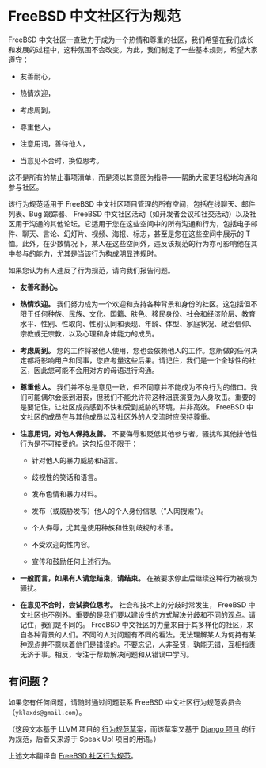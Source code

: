 #  FreeBSD 中文社区行为规范

 FreeBSD 中文社区一直致力于成为一个热情和尊重的社区，我们希望在我们成长和发展的过程中，这种氛围不会改变。为此，我们制定了一些基本规则，希望大家遵守：

* 友善耐心，
  
* 热情欢迎，
  
* 考虑周到，
  
* 尊重他人，
  
* 注意用词，善待他人，
  
* 当意见不合时，换位思考。
  
这不是所有的禁止事项清单，而是须以其意图为指导——帮助大家更轻松地沟通和参与社区。

该行为规范适用于 FreeBSD 中文社区项目管理的所有空间，包括在线聊天、邮件列表、Bug 跟踪器、 FreeBSD 中文社区活动（如开发者会议和社交活动）以及社区用于沟通的其他论坛。它适用于您在这些空间中的所有沟通和行为，包括电子邮件、聊天、言论、幻灯片、视频、海报、标志，甚至是您在这些空间中展示的 T 恤。此外，在少数情况下，某人在这些空间外，违反该规范的行为亦可影响他在其中参与的能力，尤其是当该行为构成明显违规时。

如果您认为有人违反了行为规范，请向我们报告问题。

* **友善和耐心。**
  
* **热情欢迎。** 我们努力成为一个欢迎和支持各种背景和身份的社区。这包括但不限于任何种族、民族、文化、国籍、肤色、移民身份、社会和经济阶层、教育水平、性别、性取向、性别认同和表现、年龄、体型、家庭状况、政治信仰、宗教或无宗教，以及心理和身体能力的成员。
  
* **考虑周到。** 您的工作将被他人使用，您也会依赖他人的工作。您所做的任何决定都将影响用户和同事，您应考量这些后果。请记住，我们是一个全球性的社区，因此您可能不会用对方的母语进行沟通。
  
* **尊重他人。** 我们并不总是意见一致，但不同意并不能成为不良行为的借口。我们可能偶尔会感到沮丧，但我们不能允许将这种沮丧演变为人身攻击。重要的是要记住，让社区成员感到不快和受到威胁的环境，并非高效。 FreeBSD 中文社区的成员在与其他成员以及社区外的人交流时应保持尊重。
  
* **注意用词，对他人保持友善。** 不要侮辱和贬低其他参与者。骚扰和其他排他性行为是不可接受的。这包括但不限于：
  
  * 针对他人的暴力威胁和语言。

  * 歧视性的笑话和语言。

  * 发布色情和暴力材料。

  * 发布（或威胁发布）他人的个人身份信息（“人肉搜索”）。

  * 个人侮辱，尤其是使用种族和性别歧视的术语。

  * 不受欢迎的性内容。

  * 宣传和鼓励任何上述行为。

* **一般而言，如果有人请您结束，请结束。** 在被要求停止后继续这种行为被视为骚扰。
  
* **在意见不合时，尝试换位思考。** 社会和技术上的分歧时常发生， FreeBSD 中文社区也不例外。重要的是我们要以建设性的方式解决分歧和不同的观点。请记住，我们是不同的。 FreeBSD 中文社区的力量来自于其多样化的社区，来自各种背景的人们。不同的人对问题有不同的看法。无法理解某人为何持有某种观点并不意味着他们是错误的。不要忘记，人非圣贤，孰能无错，互相指责无济于事。相反，专注于帮助解决问题和从错误中学习。
  
## 有问题？

如果您有任何问题，请随时通过问题联系 FreeBSD 中文社区行为规范委员会（`yklaxds@gmail.com`）。

（这段文本基于 LLVM 项目的 [行为规范草案](https://llvm.org/docs/CodeOfConduct.html)，而该草案又基于 [Django 项目](https://www.djangoproject.com/conduct/) 的行为规范，后者又来源于 Speak Up! 项目的用语。）

上述文本翻译自 [FreeBSD 社区行为规范](https://www.freebsd.org/internal/code-of-conduct/)。

